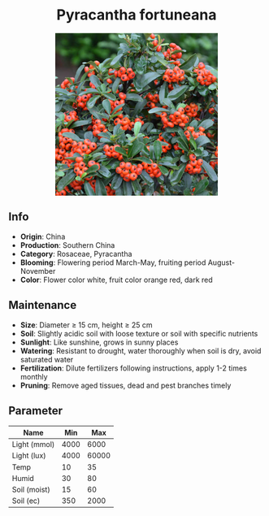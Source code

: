 <h1 align='center'>Pyracantha fortuneana</h1>
<p align="center">
    <img 
        align='center'
        width='320'
        src="../images/pyracantha fortuneana.png" 
        alt='Pyracantha fortuneana' />
</p>

## Info

 - **Origin**: China
 - **Production**: Southern China
 - **Category**: Rosaceae, Pyracantha
 - **Blooming**: Flowering period March-May, fruiting period August-November
 - **Color**: Flower color white, fruit color orange red, dark red

## Maintenance

 - **Size**: Diameter ≥ 15 cm, height ≥ 25 cm
 - **Soil**: Slightly acidic soil with loose texture or soil with specific nutrients
 - **Sunlight**: Like sunshine, grows in sunny places
 - **Watering**: Resistant to drought, water thoroughly when soil is dry, avoid saturated water
 - **Fertilization**: Dilute fertilizers following instructions, apply 1-2 times monthly
 - **Pruning**: Remove aged tissues, dead and pest branches timely

## Parameter

| Name         | Min  | Max   |
|--------------|------|-------|
| Light (mmol) | 4000 | 6000  |
| Light (lux)  | 4000 | 60000 |
| Temp         | 10    | 35    |
| Humid        | 30   | 80    |
| Soil (moist) | 15   | 60    |
| Soil (ec)    | 350  | 2000  |
